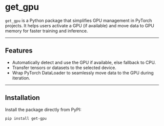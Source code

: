 # get_gpu

`get_gpu` is a Python package that simplifies GPU management in PyTorch projects. It helps users activate a GPU (if available) and move data to GPU memory for faster training and inference.

---

## Features

- Automatically detect and use the GPU if available, else fallback to CPU.
- Transfer tensors or datasets to the selected device.
- Wrap PyTorch DataLoader to seamlessly move data to the GPU during iteration.

---

## Installation

Install the package directly from PyPI:

```bash
pip install get-gpu
